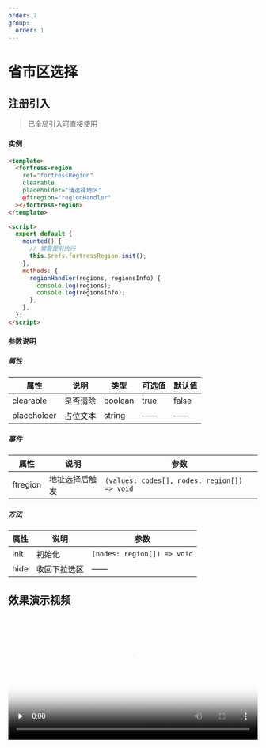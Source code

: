 ```yaml
---
order: 7
group:
  order: 1
---
```


# 省市区选择

## 注册引入

> 已全局引入可直接使用

#### 实例

```html
<template>
  <fortress-region
    ref="fortressRegion"
    clearable
    placeholder="请选择地区"
    @ftregion="regionHandler"
  ></fortress-region>
</template>

<script>
  export default {
    mounted() {
      // 需要提前执行
      this.$refs.fortressRegion.init();
    },
    methods: {
      regionHandler(regions, regionsInfo) {
        console.log(regions);
        console.log(regionsInfo);
      },
    },
  };
</script>
```

#### 参数说明

##### 属性

| 属性        | 说明     | 类型    | 可选值 | 默认值 |
| ----------- | -------- | ------- | ------ | ------ |
| clearable   | 是否清除 | boolean | true   | false  |
| placeholder | 占位文本 | string  | ——     | ——     |

##### 事件

| 属性     | 说明           | 参数                                         |
| -------- | -------------- | -------------------------------------------- |
| ftregion | 地址选择后触发 | `(values: codes[], nodes: region[]) => void` |

##### 方法

| 属性 | 说明         | 参数                        |
| ---- | ------------ | --------------------------- |
| init | 初始化       | `(nodes: region[]) => void` |
| hide | 收回下拉选区 | ——                          |

## 效果演示视频

<video id="video" style="width:100%; max-width:700px;" controls="" preload="none" poster="https://oss.icuapi.com/docs/openapi/video/%E7%9C%81%E5%B8%82%E5%8C%BA%E9%80%89%E6%8B%A9%E4%B8%AD.png">
  <source id="mp4" src="https://oss.icuapi.com/docs/openapi/video/%E5%9C%B0%E5%9D%80%E9%80%89%E6%8B%A9%E7%BB%84%E4%BB%B6.mp4" type="video/mp4">
</videos>
